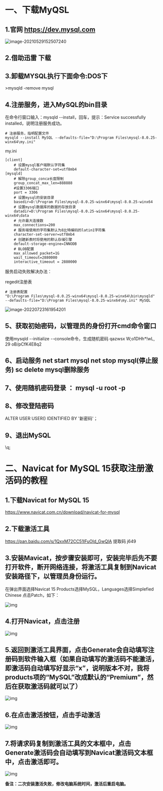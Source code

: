 # 一、下载MyQSL

## 1.官网 https://dev.mysql.com

![image-20210529152507240](imge/MySQL安装.assets/image-20210529152507240-16512425302451.png)

## 2.借助迅雷 下载

## 3.卸载MYSQL执行下面命令:DOS下

\>mysqld -remove mysql

## 4.注册服务，进入MySQL的bin目录

在命令行窗口输入：mysqld --install，回车，提示：Service successfully installed，说明注册服务成功。

```
# 注册服务，指明配置文件
mysqld --install MySQL --defaults-file="D:\Program Files\mysql-8.0.25-winx64\my.ini"
```

my.ini

```
[client]
	# 设置mysql客户端默认字符集
	default-character-set=utf8mb4
[mysqld]
	# 解除group_conca长度限制
	group_concat_max_len=888888
	#设置3306端口
	port = 3306 
	# 设置mysql的安装目录
	basedir=D:\Program Files\mysql-8.0.25-winx64\mysql-8.0.25-winx64
	# 设置mysql数据库的数据的存放目录
	datadir=D:\Program Files\mysql-8.0.25-winx64\mysql-8.0.25-winx64\data
	# 允许最大连接数
	max_connections=200
	# 服务端使用的字符集默认为8比特编码的latin1字符集
	character-set-server=utf8mb4
	# 创建新表时将使用的默认存储引擎
	default-storage-engine=INNODB
	# BLOB配置
	max_allowed_packet=1G
	wait_timeout=2880000
	interactive_timeout = 2880000

```

服务启动失败解决办法：

regedit注册表

```
# 注册表配置
"D:\Program Files\mysql-8.0.25-winx64\mysql-8.0.25-winx64\bin\mysqld" --defaults-file="D:\Program Files\mysql-8.0.25-winx64\my.ini" MySQL
```

![image-20220723161954201](imge/MySQL安装.assets/image-20220723161954201.png)

## 5、获取初始密码，以管理员的身份打开cmd命令窗口

使用mysqld --initialize --console命令，生成随机密码  qazwsx W;o1DHh*!wL,  29 oB/pCfK4E8q2

## 6、启动服务 **net start mysql**	net stop mysql(停止服务)  sc delete mysql删除服务

## 7、使用随机密码登录 ： mysql -u root -p  

## 8、修改登陆密码

ALTER USER USER() IDENTIFIED BY '新密码'；

## 9、退出MySQL

\q;

# 二、Navicat for MySQL 15获取注册激活码的教程

## 1.下载Navicat for MySQL 15

https://www.navicat.com.cn/download/navicat-for-mysql 

## 2.下载激活工具

https://pan.baidu.com/s/1QxxM72CC51lFuOld_GwQlA 提取码 j649

## 3.安装Mavicat，按步骤安装即可，安装完毕后先不要打开软件，断开网络连接，将激活工具复制到Navicat安装路径下，以管理员身份运行。

在弹出界面选择Navicat 15 Products选择MySQL，Languages选择Simplefied Chinese 点击Patch，如下：

![img](imge/MySQL安装.assets/805178-20200529134856280-1106111235-16512425302452.png)

## 4.打开Navicat，点击注册

![img](imge/MySQL安装.assets/805178-20200529135222463-1627209438-16512425302463.png)

## 5.返回到激活工具界面，点击Generate会自动填写注册码到软件输入框（如果自动填写的激活码不能激活，即激活码自动填写好显示“x”，说明版本不对，我将products项的“MySQL”改成默认的“Premium”，然后在获取激活码就可以了）

![img](imge/MySQL安装.assets/805178-20200529135243852-54818820-16512425302464.png)

## 6.在点击激活按钮，点击手动激活

![img](imge/MySQL安装.assets/805178-20200529135306081-367114293-16512425302465.png) 

## 7.将请求码复制到激活工具的文本框中，点击Generate激活码会自动填写到Navicat激活码文本框中，点击激活即可。

![img](imge/MySQL安装.assets/805178-20200529135324934-1040400855-16512425302466.png)

**备注：二次安装激活失败，修改电脑系统时间，激活后重启电脑。**

 